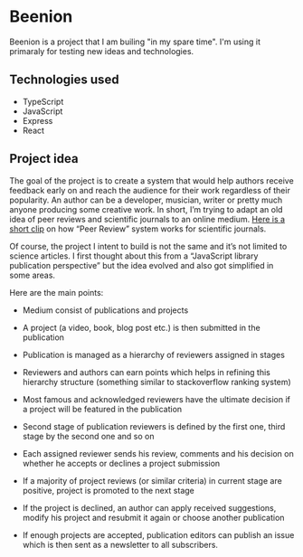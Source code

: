# Beenion
Beenion is a project that I am builing "in my spare time".
I'm using it primaraly for testing new ideas and technologies.

## Technologies used
- TypeScript
- JavaScript
- Express
- React

## Project idea
The goal of the project is to create a system that would help authors receive feedback early on and reach the audience for their work regardless of their popularity.
An author can be a developer, musician, writer or pretty much anyone producing some creative work.
In short, I’m trying to adapt an old idea of peer reviews and scientific journals to an online medium.
[Here is a short clip](https://www.youtube.com/watch?time_continue=40) on how “Peer Review” system works for scientific journals.

Of course, the project I intent to build is not the same and it’s not limited to science articles.
I first thought about this from a “JavaScript library publication perspective” but the idea evolved and also got simplified in some areas.

Here are the main points:

- Medium consist of publications and projects

- A project (a video, book, blog post etc.) is then submitted in the publication

- Publication is managed as a hierarchy of reviewers assigned in stages

- Reviewers and authors can earn points which helps in refining this hierarchy structure (something similar to stackoverflow ranking system)

- Most famous and acknowledged reviewers have the ultimate decision if a project will be featured in the publication

- Second stage of publication reviewers is defined by the first one, third stage by the second one and so on

- Each assigned reviewer sends his review, comments and his decision on whether he accepts or declines a project submission

- If a majority of project reviews (or similar criteria) in current stage are positive, project is promoted to the next stage

- If the project is declined, an author can apply received suggestions, modify his project and resubmit it again or choose another publication

- If enough projects are accepted, publication editors can publish an issue which is then sent as a newsletter to all subscribers.
